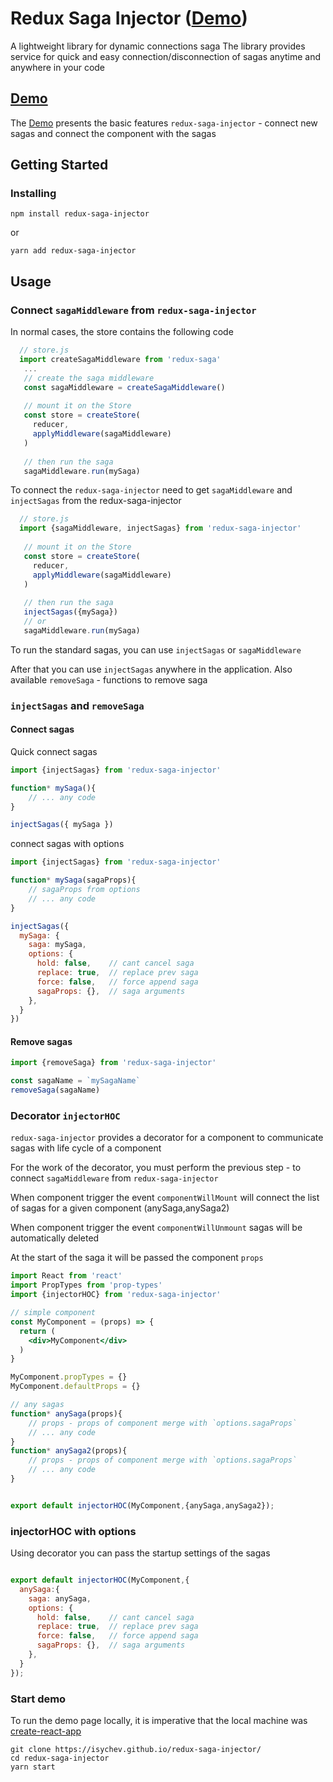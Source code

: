 # Redux Saga Injector ([Demo](https://isychev.github.io/redux-saga-injector/))

A lightweight library for dynamic connections saga
The library provides service for quick and easy connection/disconnection of sagas anytime and anywhere in your code

## [Demo](https://isychev.github.io/redux-saga-injector/)
The [Demo](https://isychev.github.io/redux-saga-injector/) 
presents the basic features `redux-saga-injector` - connect new sagas and connect the component with the sagas


## Getting Started

### Installing


```
npm install redux-saga-injector
```

or

```
yarn add redux-saga-injector
```



## Usage

### Connect `sagaMiddleware` from `redux-saga-injector`

In normal cases, the store contains the following code
```jsx
  // store.js
  import createSagaMiddleware from 'redux-saga'
   ...
   // create the saga middleware
   const sagaMiddleware = createSagaMiddleware()
   
   // mount it on the Store
   const store = createStore(
     reducer,
     applyMiddleware(sagaMiddleware)
   )
   
   // then run the saga
   sagaMiddleware.run(mySaga)
```
To connect the `redux-saga-injector` need to get `sagaMiddleware` and `injectSagas` from the redux-saga-injector 
```jsx
  // store.js
  import {sagaMiddleware, injectSagas} from 'redux-saga-injector'
    
   // mount it on the Store
   const store = createStore(
     reducer,
     applyMiddleware(sagaMiddleware)
   )
   
   // then run the saga
   injectSagas({mySaga})
   // or
   sagaMiddleware.run(mySaga) 
```
To run the standard sagas, you can use `injectSagas` or `sagaMiddleware`

After that you can use `injectSagas` anywhere in the application. Also available `removeSaga` - functions to remove saga

### `injectSagas` and `removeSaga`
#### Connect sagas

Quick connect sagas
```jsx
import {injectSagas} from 'redux-saga-injector'

function* mySaga(){
    // ... any code
}

injectSagas({ mySaga })
```

connect sagas with options

```jsx
import {injectSagas} from 'redux-saga-injector'

function* mySaga(sagaProps){
    // sagaProps from options
    // ... any code
}

injectSagas({
  mySaga: {
    saga: mySaga,
    options: {
      hold: false,    // cant cancel saga
      replace: true,  // replace prev saga
      force: false,   // force append saga
      sagaProps: {},  // saga arguments
    },
  }
})
```
#### Remove sagas

```jsx
import {removeSaga} from 'redux-saga-injector'

const sagaName = `mySagaName`
removeSaga(sagaName)
```

### Decorator `injectorHOC`
`redux-saga-injector` provides a decorator for a component to communicate sagas with life cycle of a component

For the work of the decorator, you must perform the previous step -  to connect `sagaMiddleware` from `redux-saga-injector`

When component trigger the event `componentWillMount` will connect the list of sagas for a given component (anySaga,anySaga2)

When component trigger the event `componentWillUnmount` sagas will be automatically deleted

At the start of the saga it will be passed the component `props`


```jsx
import React from 'react'
import PropTypes from 'prop-types'
import {injectorHOC} from 'redux-saga-injector'

// simple component
const MyComponent = (props) => {
  return (
    <div>MyComponent</div>
  )
}

MyComponent.propTypes = {}
MyComponent.defaultProps = {}

// any sagas
function* anySaga(props){
    // props - props of component merge with `options.sagaProps`
    // ... any code
}
function* anySaga2(props){
    // props - props of component merge with `options.sagaProps`
    // ... any code
}


export default injectorHOC(MyComponent,{anySaga,anySaga2});

```

### injectorHOC with options

Using decorator you can pass the startup settings of the sagas
```jsx

export default injectorHOC(MyComponent,{
  anySaga:{
    saga: anySaga,
    options: {
      hold: false,    // cant cancel saga
      replace: true,  // replace prev saga
      force: false,   // force append saga
      sagaProps: {},  // saga arguments
    },
  }
});

```

### Start demo

To run the demo page locally, it is imperative that the local machine was [create-react-app](https://github.com/facebookincubator/create-react-app)

```
git clone https://isychev.github.io/redux-saga-injector/
cd redux-saga-injector
yarn start
```




